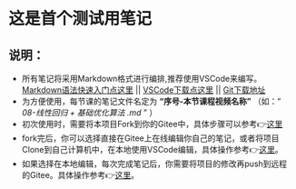 # 这是首个测试用笔记

## 说明：

- 所有笔记将采用Markdown格式进行编排,推荐使用VSCode来编写。[Markdown语法快速入门点这里](https://markdown.com.cn)  ||  [VSCode下载点这里](https://code.visualstudio.com/)  ||  [Git下载地址](https://npm.taobao.org/mirrors/git-for-windows/v2.31.1.windows.1/Git-2.31.1-32-bit.exe)
- 为方便使用，每节课的笔记文件名定为 **“序号-本节课程视频名称”** （如：“ *08-线性回归 + 基础优化算法 .md* ” ）
- 初次使用时，需要将本项目Fork到你的Gitee中，具体步骤可以参考👉[这里](https://gitee.com/help/articles/4128#article-header0)
- fork完后，你可以选择直接在Gitee上在线编辑你自己的笔记，或者将项目Clone到自己计算机中，在本地使用VSCode编辑，具体操作参考👉[这里](https://gitee.com/help/articles/4192#article-header0)。
- 如果选择在本地编辑，每次完成笔记后，你需要将项目的修改再push到远程的Gitee。具体操作参考👉[这里](https://gitee.com/help/articles/4192#article-header0)。